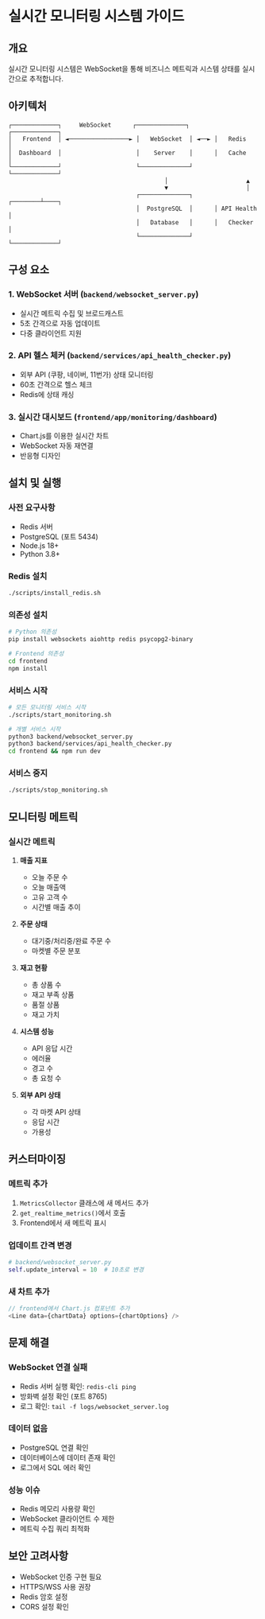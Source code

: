 # 실시간 모니터링 시스템 가이드

## 개요
실시간 모니터링 시스템은 WebSocket을 통해 비즈니스 메트릭과 시스템 상태를 실시간으로 추적합니다.

## 아키텍처

```
┌─────────────┐     WebSocket      ┌──────────────┐     ┌─────────────┐
│   Frontend  │ ◄─────────────────► │   WebSocket  │ ◄──► │   Redis     │
│  Dashboard  │                     │    Server    │      │   Cache     │
└─────────────┘                     └──────────────┘      └─────────────┘
                                            │                      ▲
                                            ▼                      │
                                    ┌──────────────┐      ┌────────┴────┐
                                    │  PostgreSQL  │      │ API Health  │
                                    │   Database   │      │   Checker   │
                                    └──────────────┘      └─────────────┘
```

## 구성 요소

### 1. WebSocket 서버 (`backend/websocket_server.py`)
- 실시간 메트릭 수집 및 브로드캐스트
- 5초 간격으로 자동 업데이트
- 다중 클라이언트 지원

### 2. API 헬스 체커 (`backend/services/api_health_checker.py`)
- 외부 API (쿠팡, 네이버, 11번가) 상태 모니터링
- 60초 간격으로 헬스 체크
- Redis에 상태 캐싱

### 3. 실시간 대시보드 (`frontend/app/monitoring/dashboard`)
- Chart.js를 이용한 실시간 차트
- WebSocket 자동 재연결
- 반응형 디자인

## 설치 및 실행

### 사전 요구사항
- Redis 서버
- PostgreSQL (포트 5434)
- Node.js 18+
- Python 3.8+

### Redis 설치
```bash
./scripts/install_redis.sh
```

### 의존성 설치
```bash
# Python 의존성
pip install websockets aiohttp redis psycopg2-binary

# Frontend 의존성
cd frontend
npm install
```

### 서비스 시작
```bash
# 모든 모니터링 서비스 시작
./scripts/start_monitoring.sh

# 개별 서비스 시작
python3 backend/websocket_server.py
python3 backend/services/api_health_checker.py
cd frontend && npm run dev
```

### 서비스 중지
```bash
./scripts/stop_monitoring.sh
```

## 모니터링 메트릭

### 실시간 메트릭
1. **매출 지표**
   - 오늘 주문 수
   - 오늘 매출액
   - 고유 고객 수
   - 시간별 매출 추이

2. **주문 상태**
   - 대기중/처리중/완료 주문 수
   - 마켓별 주문 분포

3. **재고 현황**
   - 총 상품 수
   - 재고 부족 상품
   - 품절 상품
   - 재고 가치

4. **시스템 성능**
   - API 응답 시간
   - 에러율
   - 경고 수
   - 총 요청 수

5. **외부 API 상태**
   - 각 마켓 API 상태
   - 응답 시간
   - 가용성

## 커스터마이징

### 메트릭 추가
1. `MetricsCollector` 클래스에 새 메서드 추가
2. `get_realtime_metrics()`에서 호출
3. Frontend에서 새 메트릭 표시

### 업데이트 간격 변경
```python
# backend/websocket_server.py
self.update_interval = 10  # 10초로 변경
```

### 새 차트 추가
```typescript
// frontend에서 Chart.js 컴포넌트 추가
<Line data={chartData} options={chartOptions} />
```

## 문제 해결

### WebSocket 연결 실패
- Redis 서버 실행 확인: `redis-cli ping`
- 방화벽 설정 확인 (포트 8765)
- 로그 확인: `tail -f logs/websocket_server.log`

### 데이터 없음
- PostgreSQL 연결 확인
- 데이터베이스에 데이터 존재 확인
- 로그에서 SQL 에러 확인

### 성능 이슈
- Redis 메모리 사용량 확인
- WebSocket 클라이언트 수 제한
- 메트릭 수집 쿼리 최적화

## 보안 고려사항
- WebSocket 인증 구현 필요
- HTTPS/WSS 사용 권장
- Redis 암호 설정
- CORS 설정 확인